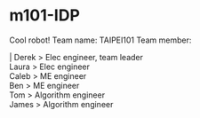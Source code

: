 # m101-IDP
Cool robot!
Team name: TAIPEI101
Team member:<br>

| Derek	> Elec engineer, team leader<br>
Laura > Elec engineer<br>
Caleb	> ME engineer<br>
Ben	> ME engineer<br>
Tom	> Algorithm engineer<br>
James	> Algorithm engineer<br>
